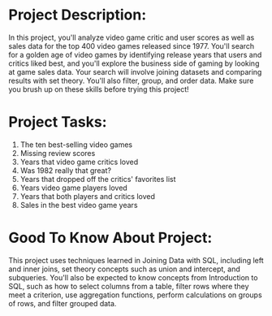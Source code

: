# Project Description:
  In this project, you'll analyze video game critic and user scores as well as sales data for the top 400 video games released since 1977. 
  You'll search for a golden age of video games by identifying release years that users and critics liked best,
  and you'll explore the business side of gaming by looking at game sales data.
  Your search will involve joining datasets and comparing results with set theory.
  You'll also filter, group, and order data. Make sure you brush up on these skills before trying this project!
    
# Project Tasks:
  1. The ten best-selling video games
  2. Missing review scores
  3. Years that video game critics loved
  4. Was 1982 really that great?
  5. Years that dropped off the critics' favorites list
  6. Years video game players loved
  7. Years that both players and critics loved
  8. Sales in the best video game years

# Good To Know About Project:
  This project uses techniques learned in Joining Data with SQL, 
  including left and inner joins, set theory concepts such as union and intercept,
  and subqueries. You'll also be expected to know concepts from Introduction to SQL, such as how to select columns from a table,
  filter rows where they meet a criterion, use aggregation functions, perform calculations on groups of rows, and filter grouped data.
